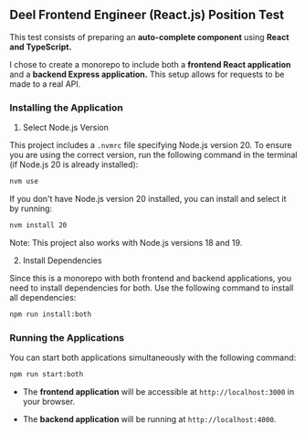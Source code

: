 ## Deel Frontend Engineer (React.js) Position Test

This test consists of preparing an <strong>auto-complete component</strong> using <strong>React and TypeScript.</strong>

I chose to create a monorepo to include both a <strong>frontend React application</strong> and a <strong>backend Express application.</strong> This setup allows for requests to be made to a real API.

### Installing the Application

1. Select Node.js Version

This project includes a `.nvmrc` file specifying Node.js version 20. To ensure you are using the correct version, run the following command in the terminal (if Node.js 20 is already installed):

```bash
nvm use
```
If you don't have Node.js version 20 installed, you can install and select it by running:

```bash
nvm install 20
```
Note: This project also works with Node.js versions 18 and 19.

2. Install Dependencies

Since this is a monorepo with both frontend and backend applications, you need to install dependencies for both. Use the following command to install all dependencies:

```bash
npm run install:both
```

### Running the Applications

You can start both applications simultaneously with the following command:

```bash
npm run start:both
```

- The <strong>frontend application</strong> will be accessible at `http://localhost:3000` in your browser.

- The <strong>backend application</strong> will be running at `http://localhost:4000`.


